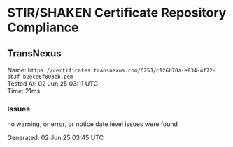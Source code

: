 # STIR/SHAKEN Certificate Repository Compliance

## TransNexus

Name: `https://certificates.transnexus.com/625J/c126b70a-e834-4f72-bb3f-b2ece6f803eb.pem`\
Tested At: 02 Jun 25 03:11 UTC\
Time: 21ms

### Issues

no warning, or error, or notice date level issues were found

Generated: 02 Jun 25 03:45 UTC
